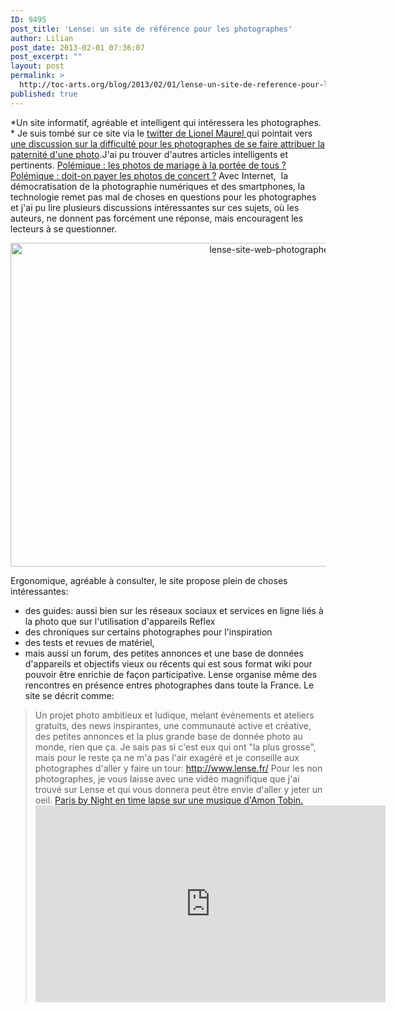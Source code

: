 ```yaml
---
ID: 9495
post_title: 'Lense: un site de référence pour les photographes'
author: Lilian
post_date: 2013-02-01 07:36:07
post_excerpt: ""
layout: post
permalink: >
  http://toc-arts.org/blog/2013/02/01/lense-un-site-de-reference-pour-les-photographes/
published: true
---
```

*Un site informatif, agréable et intelligent qui intéressera les photographes. * Je suis tombé sur ce site via le [twitter de Lionel Maurel ][1]qui pointait vers [une discussion sur la difficulté pour les photographes de se faire attribuer la paternité d'une photo][2].J'ai pu trouver d'autres articles intelligents et pertinents. [Polémique : les photos de mariage à la portée de tous ?][3] [Polémique : doit-on payer les photos de concert ?][4] Avec Internet,  la démocratisation de la photographie numériques et des smartphones, la technologie remet pas mal de choses en questions pour les photographes et j'ai pu lire plusieurs discussions intéressantes sur ces sujets, où les auteurs, ne donnent pas forcément une réponse, mais encouragent les lecteurs à se questionner. <p style="text-align: center;">
  <a href="http://toc-arts.org/blog/wp-content/uploads/2013/01/lense-site-web-photographes.jpg"><img class="aligncenter  wp-image-9496" alt="lense-site-web-photographes" src="http://toc-arts.org/blog/wp-content/uploads/2013/01/lense-site-web-photographes-1024x648.jpg" width="819" height="518" /></a>
</p> Ergonomique, agréable à consulter, le site propose plein de choses intéressantes: 

*   des guides: aussi bien sur les réseaux sociaux et services en ligne liés à la photo que sur l'utilisation d'appareils Reflex
*   des chroniques sur certains photographes pour l'inspiration
*   des tests et revues de matériel,
*   mais aussi un forum, des petites annonces et une base de données d'appareils et objectifs vieux ou récents qui est sous format wiki pour pouvoir être enrichie de façon participative. Lense organise même des rencontres en présence entres photographes dans toute la France. Le site se décrit comme: 

> Un projet photo ambitieux et ludique, melant évènements et ateliers gratuits, des news inspirantes, une communauté active et créative, des petites annonces et la plus grande base de donnée photo au monde, rien que ça. Je sais pas si c'est eux qui ont "la plus grosse", mais pour le reste ça ne m'a pas l'air exagéré et je conseille aux photographes d'aller y faire un tour: <http://www.lense.fr/> Pour les non photographes, je vous laisse avec une vidéo magnifique que j'ai trouvé sur Lense et qui vous donnera peut être envie d'aller y jeter un oeil. [Paris by Night en time lapse sur une musique d'Amon Tobin.][5] <iframe src="http://player.vimeo.com/video/56467095?autoplay=0" height="315" width="560" allowfullscreen="" frameborder="0"></iframe>

 [1]: https://twitter.com/Calimaq/
 [2]: http://www.lense.fr/2013/01/30/mariage-pour-tous-la-photo-qui-fait-le-tour-des-medias-sans-son-auteure/
 [3]: http://www.lense.fr/2012/11/30/polemique-les-photos-de-mariage-a-la-portee-de-tous/
 [4]: http://www.lense.fr/2012/06/05/polemique-doit-on-payer-les-photos-de-concert/
 [5]: http://www.lense.fr/2013/01/09/paris-by-night-et-en-time-lapse/